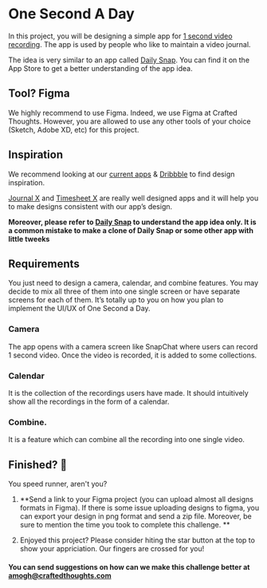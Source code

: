 
# One Second A Day
In this project, you will be designing a simple app for [1 second video recording](https://www.youtube.com/watch?v=bQxAYAo6sn4). The app is used by people who like to maintain a video journal. 

The idea is very similar to an app called [Daily Snap](https://apps.apple.com/us/app/daily-snap-video-diary/id1208338212). You can find it on the App Store to get a better understanding of the app idea. 


## Tool? Figma
We highly recommend to use Figma. Indeed, we use Figma at Crafted Thoughts. However, you are allowed to use any other tools of your choice (Sketch, Adobe XD, etc) for this project.  

## Inspiration
We recommend looking at our [current apps](https://apps.apple.com/us/developer/amogh-joshi/id1360257372) & [Dribbble](https://dribbble.com/) to find design inspiration. 

[Journal X](https://apps.apple.com/us/app/journal-x-diary-with-lock/id1360257373) and [Timesheet X](https://apps.apple.com/us/app/timesheet-x-track-work-hours/id1466196878) are really well designed apps and it will help you to make designs consistent with our app’s design. 

**Moreover, please refer to [Daily Snap](https://apps.apple.com/us/app/daily-snap-video-diary/id1208338212) to understand the app idea only. It is a common mistake to make a clone of Daily Snap or some other app with little tweeks**

## Requirements 
You just need to design a camera, calendar, and combine features. You may decide to mix all three of them into one single screen or have separate screens for each of them. It’s totally up to you on how you plan to implement the UI/UX of One Second a Day.

### Camera
The app opens with a camera screen like SnapChat where users can record 1 second video. Once the video is recorded, it is added to some collections. 

### Calendar
It is the collection of the recordings users have made. It should intuitively show all the recordings in the form of a calendar.

### Combine.
It is a feature which can combine all the recording into one single video.

## Finished? :clap: 
You speed runner, aren't you?

1. **Send a link to your Figma project (you can upload almost all designs formats in Figma). If there is some issue uploading designs to figma, you can export your design in png format and send a zip file. Moreover, be sure to mention the time you took to complete this challenge. **

2. Enjoyed this project? Please consider hiting the star button at the top to show your appriciation. Our fingers are crossed for you!

#### You can send suggestions on how can we make this challenge better at amogh@craftedthoughts.com

